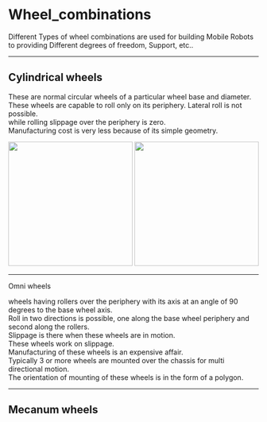 # Wheel_combinations

Different Types of wheel combinations are used for building Mobile Robots to
providing Different degrees of freedom, Support, etc..

-----
## Cylindrical wheels

These are normal circular wheels of a particular wheel base and diameter.</br>
These wheels are capable to roll only on its periphery. Lateral roll is not possible.</br>
while rolling slippage over the periphery is zero. </br>
Manufacturing cost is very less because of its simple geometry.</br>

<img src ="https://user-images.githubusercontent.com/90817926/193019651-dd265e63-a357-4c07-8070-3081c60ac4db.jpg" width="250" height="250"> <img src ="https://user-images.githubusercontent.com/90817926/193019660-ee951828-143e-4637-a59f-f041f9c5e079.jpg" width="250" height="250">

-----
Omni wheels

wheels having rollers over the periphery with its axis at an angle of 90 degrees to the base wheel axis.</br>
Roll in two directions is possible, one along the base wheel periphery and second along the rollers.</br>
Slippage is there when these wheels are in motion. </br>
These wheels work on slippage.</br>
Manufacturing of these wheels is an expensive affair.</br>
Typically 3 or more wheels are mounted over the chassis for multi directional motion.</br>
The orientation of mounting of these wheels is in the form of a polygon.</br>


-----
Mecanum wheels
-----
